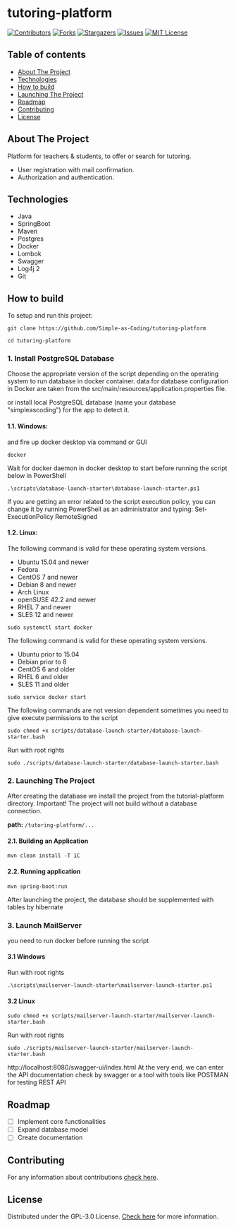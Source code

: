 # tutoring-platform

[![Contributors][contributors-shield]][contributors-url]
[![Forks][forks-shield]][forks-url]
[![Stargazers][stars-shield]][stars-url]
[![Issues][issues-shield]][issues-url]
[![MIT License][license-shield]][license-url]

## Table of contents
* [About The Project](#about-the-project)
* [Technologies](#technologies)
* [How to build](#how-to-build)
* [Launching The Project](#launching-the-project)
* [Roadmap](#roadmap)
* [Contributing](#contributing)
* [License](#license)

## About The Project
Platform for teachers &amp; students, to offer or search for tutoring.

* User registration with mail confirmation.
* Authorization and authentication.

## Technologies
* Java
* SpringBoot
* Maven
* Postgres
* Docker
* Lombok
* Swagger
* Log4j 2
* Git

## How to build
To setup and run this project:

```shell
git clone https://github.com/Simple-as-Coding/tutoring-platform
```
```shell
cd tutoring-platform
```

### 1. Install PostgreSQL Database
Choose the appropriate version of the script depending on the operating system to run database in docker container.
data for database configuration in Docker are taken from the src/main/resources/application.properties file.

or install local PostgreSQL database (name your database "simpleascoding") for the app to detect it.

#### 1.1. Windows:
and fire up docker desktop via command or GUI
```shell
docker
```
Wait for docker daemon in docker desktop to start before running the script below
in PowerShell
```shell
.\scripts\database-launch-starter\database-launch-starter.ps1
```
If you are getting an error related to the script execution policy, you can change it by running PowerShell as an administrator and typing:
Set-ExecutionPolicy RemoteSigned

#### 1.2. Linux:
The following command is valid for these operating system versions.
* Ubuntu 15.04 and newer
* Fedora
* CentOS 7 and newer
* Debian 8 and newer
* Arch Linux
* openSUSE 42.2 and newer
* RHEL 7 and newer
* SLES 12 and newer
```shell
sudo systemctl start docker
```
The following command is valid for these operating system versions.
* Ubuntu prior to 15.04
* Debian prior to 8
* CentOS 6 and older
* RHEL 6 and older
* SLES 11 and older
```shell
sudo service docker start 
```

The following commands are not version dependent
sometimes you need to give execute permissions to the script
```shell
sudo chmod +x scripts/database-launch-starter/database-launch-starter.bash
```
Run with root rights
```shell
sudo ./scripts/database-launch-starter/database-launch-starter.bash
```

### 2. Launching The Project
After creating the database we install the project from the tutorial-platform directory.
Important! The project will not build without a database connection.

**path:** `/tutoring-platform/...`

#### 2.1. Building an Application
```shell
mvn clean install -T 1C
```

#### 2.2. Running application

```shell
mvn spring-boot:run
```
After launching the project, the database should be supplemented with tables by hibernate

### 3. Launch MailServer
you need to run docker before running the script

#### 3.1 Windows
Run with root rights
```shell
.\scripts\mailserver-launch-starter\mailserver-launch-starter.ps1
```

#### 3.2 Linux
```shell
sudo chmod +x scripts/mailserver-launch-starter/mailserver-launch-starter.bash
```
Run with root rights
```shell
sudo ./scripts/mailserver-launch-starter/mailserver-launch-starter.bash
```

http://localhost:8080/swagger-ui/index.html
At the very end, we can enter the API documentation check by swagger or a tool with tools like POSTMAN for testing REST API

## Roadmap
- [ ] Implement core functionalities
- [ ] Expand database model
- [ ] Create documentation

## Contributing
For any information about contributions [check here][contributing-url].

## License
Distributed under the GPL-3.0 License. [Check here][license-url] for more information.

[contributors-shield]: https://img.shields.io/github/contributors/Simple-as-Coding/tutoring-platform.svg?style=for-the-badge
[contributors-url]: https://github.com/Simple-as-Coding/tutoring-platform/graphs/contributors
[forks-shield]: https://img.shields.io/github/forks/Simple-as-Coding/tutoring-platform.svg?style=for-the-badge
[forks-url]: https://github.com/Simple-as-Coding/tutoring-platform/network/members
[stars-shield]: https://img.shields.io/github/stars/Simple-as-Coding/tutoring-platform.svg?style=for-the-badge
[stars-url]: https://github.com/Simple-as-Coding/tutoring-platform/stargazers
[issues-shield]: https://img.shields.io/github/issues/Simple-as-Coding/tutoring-platform.svg?style=for-the-badge
[issues-url]: https://github.com/Simple-as-Coding/tutoring-platform/issues
[license-shield]: https://img.shields.io/github/license/Simple-as-Coding/tutoring-platform.svg?style=for-the-badge
[license-url]: https://github.com/Simple-as-Coding/tutoring-platform/blob/main/LICENSE
[contributing-url]: https://github.com/Simple-as-Coding/tutoring-platform/wiki/Easy-way-to-start-contribute-our-project